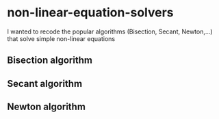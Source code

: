 # non-linear-equation-solvers
I wanted to recode the popular algorithms (Bisection, Secant, Newton,...) that solve simple non-linear equations 

## Bisection algorithm

## Secant algorithm

## Newton algorithm
